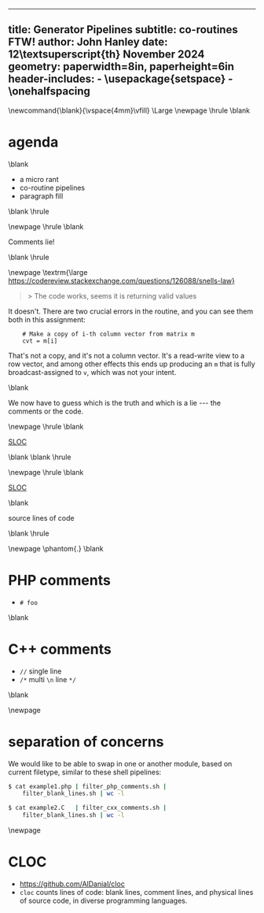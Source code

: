 
---
title: Generator Pipelines
subtitle: co-routines FTW!
author: John Hanley
date: 12\textsuperscript{th} November 2024
geometry: paperwidth=8in, paperheight=6in
header-includes:
    - \usepackage{setspace}
    - \onehalfspacing
---
[//]: # ( Copyright 2024 John Hanley. MIT Licensed. )

\newcommand{\blank}{\vspace{4mm}\vfill}
\Large
\newpage
\hrule
\blank

# agenda

\blank

- a micro rant
- co-routine pipelines
- paragraph fill

\blank
\hrule

\newpage
\hrule
\blank

Comments lie!

\blank
\hrule

\newpage
\textrm{\large https://codereview.stackexchange.com/questions/126088/snells-law}

> \> The code works, seems it is returning valid values

It doesn't. There are two crucial errors in the routine, and you can
see them both in this assignment:

```
    # Make a copy of i-th column vector from matrix m
    cvt = m[i]
```

That's not a copy, and it's not a column vector.
It's a read-write view to a row vector, and among other effects this ends up
producing an `m` that is fully broadcast-assigned to `v`,
which was not your intent.

\blank

We now have to guess which is the truth and which is a lie --- the comments or the code.

\newpage
\hrule
\blank

[SLOC](https://en.wikipedia.org/wiki/Source_lines_of_code)

\blank
\blank
\hrule

\newpage
\hrule
\blank

[SLOC](https://en.wikipedia.org/wiki/Source_lines_of_code)

\blank

source lines of code

\blank
\hrule

\newpage
\phantom{.}
\blank

# PHP comments

- `# foo`

\blank

# C++ comments

- `//` single line
- `/*` multi `\n` line `*/`

\blank

\newpage
# separation of concerns

We would like to be able to swap in one or another module,
based on current filetype, similar to these shell pipelines:

```bash
$ cat example1.php | filter_php_comments.sh |
    filter_blank_lines.sh | wc -l

$ cat example2.C   | filter_cxx_comments.sh |
    filter_blank_lines.sh | wc -l
```

\newpage
# CLOC

- https://github.com/AlDanial/cloc
- `cloc` counts lines of code: blank lines, comment lines, and physical lines of source code, in diverse programming languages.
